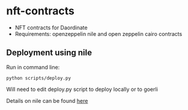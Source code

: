 # nft-contracts

- NFT contracts for Daordinate
- Requirements: openzeppelin nile and open zeppelin cairo contracts

## Deployment using nile

Run in command line:

`python scripts/deploy.py`

Will need to edit deploy.py script to deploy locally or to goerli

Details on nile can be found [here](https://github.com/OpenZeppelin/nile)
